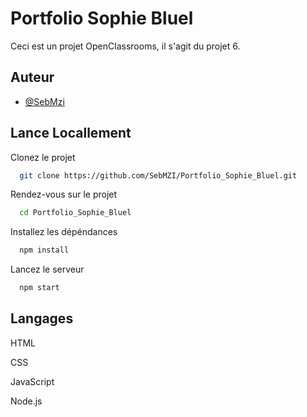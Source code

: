 
# Portfolio Sophie Bluel
Ceci est un projet OpenClassrooms, il s'agit du projet 6. 




## Auteur

- [@SebMzi](https://www.github.com/SebMzi)



## Lance Locallement

Clonez le projet

```bash
  git clone https://github.com/SebMZI/Portfolio_Sophie_Bluel.git
```

Rendez-vous sur le projet

```bash
  cd Portfolio_Sophie_Bluel
```

Installez les dépéndances

```bash
  npm install
```

Lancez le serveur

```bash
  npm start
```


## Langages

HTML

CSS

JavaScript

Node.js
